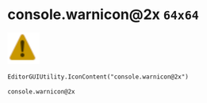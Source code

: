 # console.warnicon@2x `64x64`
<img src="/img/console.warnicon.png" width=64 height=64>

``` CSharp
EditorGUIUtility.IconContent("console.warnicon@2x")
```
```
console.warnicon@2x
```

